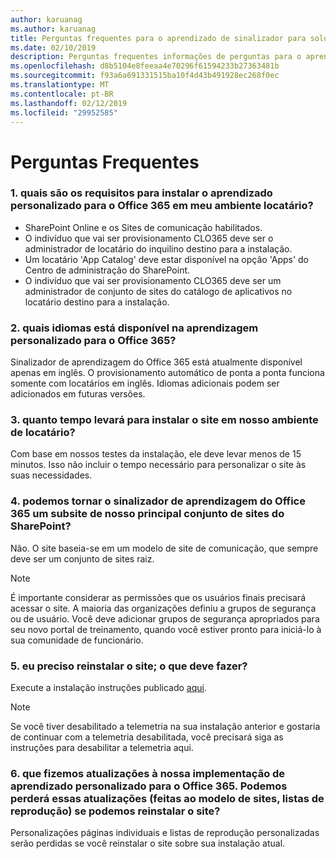 ```yaml
---
author: karuanag
ms.author: karuanag
title: Perguntas frequentes para o aprendizado de sinalizador para soluções do Office 365
ms.date: 02/10/2019
description: Perguntas frequentes informações de perguntas para o aprendizado personalizado para o Office 365
ms.openlocfilehash: d8b5104e8feeaa4e70296f61594233b27363481b
ms.sourcegitcommit: f93a6a691331515ba10f4d43b491928ec268f0ec
ms.translationtype: MT
ms.contentlocale: pt-BR
ms.lasthandoff: 02/12/2019
ms.locfileid: "29952585"
---
```

# <a name="frequently-asked-questions"></a>Perguntas Frequentes

### <a name="1-what-are-the-requirements-for-installing-custom-learning-for-office-365-into-my-tenant-environment"></a>1. quais são os requisitos para instalar o aprendizado personalizado para o Office 365 em meu ambiente locatário?

- SharePoint Online e os Sites de comunicação habilitados.
- O indivíduo que vai ser provisionamento CLO365 deve ser o administrador de locatário do inquilino destino para a instalação.
- Um locatário 'App Catalog' deve estar disponível na opção 'Apps' do Centro de administração do SharePoint.
- O indivíduo que vai ser provisionamento CLO365 deve ser um administrador de conjunto de sites do catálogo de aplicativos no locatário destino para a instalação.

### <a name="2-what-languages-is-custom-learning-for-office-365-available-in"></a>2. quais idiomas está disponível na aprendizagem personalizado para o Office 365?

Sinalizador de aprendizagem do Office 365 está atualmente disponível apenas em inglês. O provisionamento automático de ponta a ponta funciona somente com locatários em inglês. Idiomas adicionais podem ser adicionados em futuras versões.

### <a name="3-how-long-will-it-take-to-install-the-site-in-our-tenant-environment"></a>3. quanto tempo levará para instalar o site em nosso ambiente de locatário?

Com base em nossos testes da instalação, ele deve levar menos de 15 minutos. Isso não incluir o tempo necessário para personalizar o site às suas necessidades.

### <a name="4-can-we-make-the-custom-learning-for-office-365-a-subsite-of-our-primary-sharepoint-site-collection"></a>4. podemos tornar o sinalizador de aprendizagem do Office 365 um subsite de nosso principal conjunto de sites do SharePoint?

Não. O site baseia-se em um modelo de site de comunicação, que sempre deve ser um conjunto de sites raiz.

> [!NOTE]
> É importante considerar as permissões que os usuários finais precisará acessar o site. A maioria das organizações definiu a grupos de segurança ou de usuário. Você deve adicionar grupos de segurança apropriados para seu novo portal de treinamento, quando você estiver pronto para iniciá-lo à sua comunidade de funcionário.

### <a name="5-i-need-to-reinstall-the-site-what-should-i-do"></a>5. eu preciso reinstalar o site; o que deve fazer?

Execute a instalação instruções publicado [aqui](installsitepackage.md).

> [!NOTE]
> Se você tiver desabilitado a telemetria na sua instalação anterior e gostaria de continuar com a telemetria desabilitada, você precisará siga as instruções para desabilitar a telemetria aqui.

### <a name="6-we-made-updates-to-our-implementation-of-custom-learning-for-office-365-will-we-lose-these-updates-made-to-site-template-playlists-if-we-reinstall-the-site"></a>6. que fizemos atualizações à nossa implementação de aprendizado personalizado para o Office 365. Podemos perderá essas atualizações (feitas ao modelo de sites, listas de reprodução) se podemos reinstalar o site?

Personalizações páginas individuais e listas de reprodução personalizadas serão perdidas se você reinstalar o site sobre sua instalação atual.  
